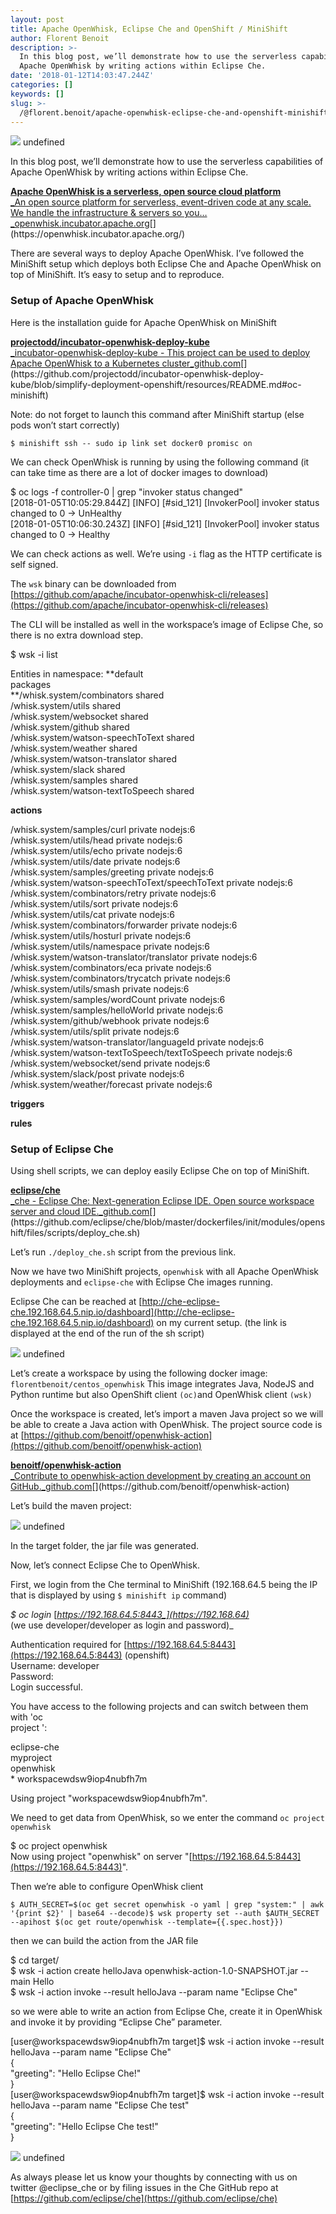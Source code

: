 ```yaml
---
layout: post
title: Apache OpenWhisk, Eclipse Che and OpenShift / MiniShift
author: Florent Benoit
description: >-
  In this blog post, we’ll demonstrate how to use the serverless capabilities of
  Apache OpenWhisk by writing actions within Eclipse Che.
date: '2018-01-12T14:03:47.244Z'
categories: []
keywords: []
slug: >-
  /@florent.benoit/apache-openwhisk-eclipse-che-and-openshift-minishift
---
```


![](https://cdn-images-1.medium.com/max/800/1*9kUKM1qnsM8n53Ue6uSyUw.png)
undefined

In this blog post, we’ll demonstrate how to use the serverless capabilities of Apache OpenWhisk by writing actions within Eclipse Che.

[**Apache OpenWhisk is a serverless, open source cloud platform**  
_An open source platform for serverless, event-driven code at any scale. We handle the infrastructure & servers so you…_openwhisk.incubator.apache.org](https://openwhisk.incubator.apache.org/ "https://openwhisk.incubator.apache.org/")[](https://openwhisk.incubator.apache.org/)

There are several ways to deploy Apache OpenWhisk. I’ve followed the MiniShift setup which deploys both Eclipse Che and Apache OpenWhisk on top of MiniShift. It’s easy to setup and to reproduce.

### Setup of Apache OpenWhisk

Here is the installation guide for Apache OpenWhisk on MiniShift

[**projectodd/incubator-openwhisk-deploy-kube**  
_incubator-openwhisk-deploy-kube - This project can be used to deploy Apache OpenWhisk to a Kubernetes cluster_github.com](https://github.com/projectodd/incubator-openwhisk-deploy-kube/blob/simplify-deployment-openshift/resources/README.md#oc-minishift "https://github.com/projectodd/incubator-openwhisk-deploy-kube/blob/simplify-deployment-openshift/resources/README.md#oc-minishift")[](https://github.com/projectodd/incubator-openwhisk-deploy-kube/blob/simplify-deployment-openshift/resources/README.md#oc-minishift)

Note: do not forget to launch this command after MiniShift startup (else pods won’t start correctly)

```
$ minishift ssh -- sudo ip link set docker0 promisc on
```

We can check OpenWhisk is running by using the following command (it can take time as there are a lot of docker images to download)

$ oc logs -f controller-0 | grep "invoker status changed"  
\[2018-01-05T10:05:29.844Z\] \[INFO\] \[#sid\_121\] \[InvokerPool\] invoker status changed to 0 -> UnHealthy  
\[2018-01-05T10:06:30.243Z\] \[INFO\] \[#sid\_121\] \[InvokerPool\] invoker status changed to 0 -> Healthy

We can check actions as well. We’re using `-i` flag as the HTTP certificate is self signed.

The `wsk` binary can be downloaded from [https://github.com/apache/incubator-openwhisk-cli/releases](https://github.com/apache/incubator-openwhisk-cli/releases)

The CLI will be installed as well in the workspace’s image of Eclipse Che, so there is no extra download step.

$ wsk -i list

Entities in namespace: **default  
packages  
**/whisk.system/combinators                                              shared  
/whisk.system/utils                                                    shared  
/whisk.system/websocket                                                shared  
/whisk.system/github                                                   shared  
/whisk.system/watson-speechToText                                      shared  
/whisk.system/weather                                                  shared  
/whisk.system/watson-translator                                        shared  
/whisk.system/slack                                                    shared  
/whisk.system/samples                                                  shared  
/whisk.system/watson-textToSpeech                                      shared

**actions**

/whisk.system/samples/curl                                             private nodejs:6  
/whisk.system/utils/head                                               private nodejs:6  
/whisk.system/utils/echo                                               private nodejs:6  
/whisk.system/utils/date                                               private nodejs:6  
/whisk.system/samples/greeting                                         private nodejs:6  
/whisk.system/watson-speechToText/speechToText                         private nodejs:6  
/whisk.system/combinators/retry                                        private nodejs:6  
/whisk.system/utils/sort                                               private nodejs:6  
/whisk.system/utils/cat                                                private nodejs:6  
/whisk.system/combinators/forwarder                                    private nodejs:6  
/whisk.system/utils/hosturl                                            private nodejs:6  
/whisk.system/utils/namespace                                          private nodejs:6  
/whisk.system/watson-translator/translator                             private nodejs:6  
/whisk.system/combinators/eca                                          private nodejs:6  
/whisk.system/combinators/trycatch                                     private nodejs:6  
/whisk.system/utils/smash                                              private nodejs:6  
/whisk.system/samples/wordCount                                        private nodejs:6  
/whisk.system/samples/helloWorld                                       private nodejs:6  
/whisk.system/github/webhook                                           private nodejs:6  
/whisk.system/utils/split                                              private nodejs:6  
/whisk.system/watson-translator/languageId                             private nodejs:6  
/whisk.system/watson-textToSpeech/textToSpeech                         private nodejs:6  
/whisk.system/websocket/send                                           private nodejs:6  
/whisk.system/slack/post                                               private nodejs:6  
/whisk.system/weather/forecast                                         private nodejs:6

**triggers**

**rules**

### Setup of Eclipse Che

Using shell scripts, we can deploy easily Eclipse Che on top of MiniShift.

[**eclipse/che**  
_che - Eclipse Che: Next-generation Eclipse IDE. Open source workspace server and cloud IDE._github.com](https://github.com/eclipse/che/blob/master/dockerfiles/init/modules/openshift/files/scripts/deploy_che.sh "https://github.com/eclipse/che/blob/master/dockerfiles/init/modules/openshift/files/scripts/deploy_che.sh")[](https://github.com/eclipse/che/blob/master/dockerfiles/init/modules/openshift/files/scripts/deploy_che.sh)

Let’s run `./deploy_che.sh` script from the previous link.

Now we have two MiniShift projects, `openwhisk` with all Apache OpenWhisk deployments and `eclipse-che` with Eclipse Che images running.

Eclipse Che can be reached at [http://che-eclipse-che.192.168.64.5.nip.io/dashboard](http://che-eclipse-che.192.168.64.5.nip.io/dashboard) on my current setup. (the link is displayed at the end of the run of the sh script)

![](https://cdn-images-1.medium.com/max/800/1*MvjCGP94kzRBRDVsqtCtVA.png)
undefined

Let’s create a workspace by using the following docker image: `florentbenoit/centos_openwhisk` This image integrates Java, NodeJS and Python runtime but also OpenShift client `(oc)`and OpenWhisk client `(wsk)`

Once the workspace is created, let’s import a maven Java project so we will be able to create a Java action with OpenWhisk. The project source code is at [https://github.com/benoitf/openwhisk-action](https://github.com/benoitf/openwhisk-action)

[**benoitf/openwhisk-action**  
_Contribute to openwhisk-action development by creating an account on GitHub._github.com](https://github.com/benoitf/openwhisk-action "https://github.com/benoitf/openwhisk-action")[](https://github.com/benoitf/openwhisk-action)

Let’s build the maven project:

![](https://cdn-images-1.medium.com/max/800/1*8ak-embtGh0s7EZNqrIh3w.gif)
undefined

In the target folder, the jar file was generated.

Now, let’s connect Eclipse Che to OpenWhisk.

First, we login from the Che terminal to MiniShift (192.168.64.5 being the IP that is displayed by using `$ minishift ip` command)

_$ oc login_ [_https://192.168.64.5:8443_](https://192.168.64)_  
(we use developer/developer as login and password)_

Authentication required for [https://192.168.64.5:8443](https://192.168.64.5:8443) (openshift)  
Username: developer  
Password:  
Login successful.

You have access to the following projects and can switch between them with 'oc  
project <projectname>':

eclipse-che  
    myproject  
    openwhisk  
  \* workspacewdsw9iop4nubfh7m

Using project "workspacewdsw9iop4nubfh7m".

We need to get data from OpenWhisk, so we enter the command `oc project openwhisk`

$ oc project openwhisk  
Now using project "openwhisk" on server "[https://192.168.64.5:8443](https://192.168.64.5:8443)".

Then we’re able to configure OpenWhisk client

```
$ AUTH_SECRET=$(oc get secret openwhisk -o yaml | grep "system:" | awk '{print $2}' | base64 --decode)$ wsk property set --auth $AUTH_SECRET --apihost $(oc get route/openwhisk --template={{.spec.host}})
```

then we can build the action from the JAR file

$ cd target/  
$ wsk -i action create helloJava openwhisk-action-1.0-SNAPSHOT.jar --main Hello  
$ wsk -i action invoke --result helloJava --param name "Eclipse Che"

so we were able to write an action from Eclipse Che, create it in OpenWhisk and invoke it by providing “Eclipse Che” parameter.

\[user@workspacewdsw9iop4nubfh7m target\]$ wsk -i action invoke --result helloJava --param name "Eclipse Che"  
{  
    "greeting": "Hello Eclipse Che!"  
}  
\[user@workspacewdsw9iop4nubfh7m target\]$ wsk -i action invoke --result helloJava --param name "Eclipse Che test"  
{  
    "greeting": "Hello Eclipse Che test!"  
}

![](https://cdn-images-1.medium.com/max/800/1*5KCftW_aMynTi6hYxHFnUw.gif)
undefined

As always please let us know your thoughts by connecting with us on twitter @eclipse\_che or by filing issues in the Che GitHub repo at [https://github.com/eclipse/che](https://github.com/eclipse/che)